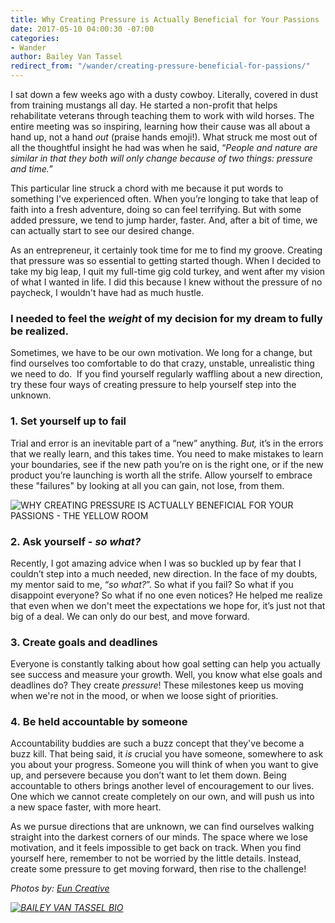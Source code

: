 ```yaml
---
title: Why Creating Pressure is Actually Beneficial for Your Passions
date: 2017-05-10 04:00:30 -07:00
categories:
- Wander
author: Bailey Van Tassel
redirect_from: "/wander/creating-pressure-beneficial-for-passions/"
---
```


I sat down a few weeks ago with a dusty cowboy. Literally, covered in dust from training mustangs all day. He started a non-profit that helps rehabilitate veterans through teaching them to work with wild horses. The entire meeting was so inspiring, learning how their cause was all about a hand up, not a hand _out_ (praise hands emoji!). What struck me most out of all the thoughtful insight he had was when he said, “_People and nature are similar in that they both will only change because of two things: pressure and time._”

This particular line struck a chord with me because it put words to something I've experienced often. When you’re longing to take that leap of faith into a fresh adventure, doing so can feel terrifying. But with some added pressure, we tend to jump harder, faster. And, after a bit of time, we can actually start to see our desired change.

As an entrepreneur, it certainly took time for me to find my groove. Creating that pressure was so essential to getting started though. When I decided to take my big leap, I quit my full-time gig cold turkey, and went after my vision of what I wanted in life. I did this because I knew without the pressure of no paycheck, I wouldn't have had as much hustle.

### **I needed to feel the _weight_ of my decision for my dream to fully be realized.**

Sometimes, we have to be our own motivation. We long for a change, but find ourselves too comfortable to do that crazy, unstable, unrealistic thing we need to do.  If you find yourself regularly waffling about a new direction, try these four ways of creating pressure to help yourself step into the unknown.

### **1\. Set yourself up to fail**

Trial and error is an inevitable part of a “new” anything. _But,_ it’s in the errors that we really learn, and this takes time. You need to make mistakes to learn your boundaries, see if the new path you’re on is the right one, or if the new product you’re launching is worth all the strife. Allow yourself to embrace these "failures" by looking at all you can gain, not lose, from them.

![WHY CREATING PRESSURE IS ACTUALLY BENEFICIAL FOR YOUR PASSIONS - THE YELLOW ROOM](https://yellow-blog-images.imgix.net/2017/05/TheFinerFewer-Final-114.jpg)

### 2\. Ask yourself - _so what?_

Recently, I got amazing advice when I was so buckled up by fear that I couldn’t step into a much needed, new direction. In the face of my doubts, my mentor said to me, “_so what?_”. So what if you fail? So what if you disappoint everyone? So what if no one even notices? He helped me realize that even when we don't meet the expectations we hope for, it’s just not that big of a deal. We can only do our best, and move forward.

### **3\. Create goals and deadlines**

Everyone is constantly talking about how goal setting can help you actually see success and measure your growth. Well, you know what else goals and deadlines do? They create _pressure_! These milestones keep us moving when we're not in the mood, or when we loose sight of priorities.

### **4. Be held accountable by someone**

Accountability buddies are such a buzz concept that they've become a buzz kill. That being said, it _is_ crucial you have someone, somewhere to ask you about your progress. Someone you will think of when you want to give up, and persevere because you don’t want to let them down. Being accountable to others brings another level of encouragement to our lives. One which we cannot create completely on our own, and will push us into a new space faster, with more heart.

As we pursue directions that are unknown, we can find ourselves walking straight into the darkest corners of our minds. The space where we lose motivation, and it feels impossible to get back on track. When you find yourself here, remember to not be worried by the little details. Instead, create some pressure to get moving forward, then rise to the challenge!

_Photos by: [Eun Creative](http://www.euncreative.com/)_

_[![BAILEY VAN TASSEL BIO](https://yellow-blog-images.imgix.net/2017/04/BAILEY-VAN-TASSEL-BIO-new.jpg)](http://www.abelimpact.com/about/)_
